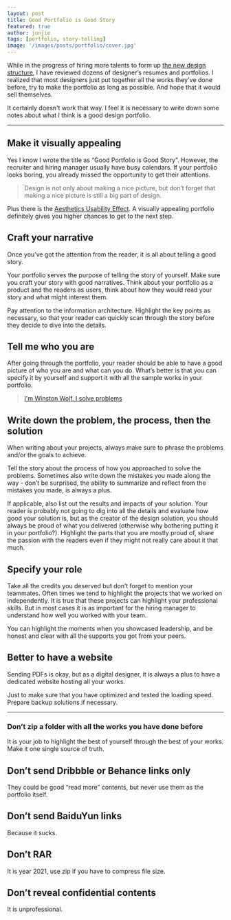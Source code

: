 ```yaml
---
layout: post
title: Good Portfolio is Good Story
featured: true
author: junjie
tags: [portfolio, story-telling]
image: '/images/posts/portfolio/cover.jpg'
---
```





While in the progress of hiring more talents to form up <a href="https://www.figma.com/proto/0Oo3T11vTL8k63xTa82UfP/Team-Structure?node-id=0%3A49&viewport=165%2C533%2C0.08338088542222977&scaling=min-zoom" target="_blank">the new design structure</a>, I have reviewed dozens of designer’s resumes and portfolios. I realized that most designers just put together all the works they've done before, try to make the portfolio as long as possible. And hope that it would sell themselves. 

It certainly doesn't work that way. I feel it is necessary to write down some notes about what I think is a good design portfolio. 

---

## Make it visually appealing

Yes I know I wrote the title as “Good Portfolio is Good Story”. However, the recruiter and hiring manager usually have busy calendars. If your portfolio looks boring, you already missed the opportunity to get their attentions.

> Design is not only about making a nice picture, but don’t forget that making a nice picture is still a big part of design.

Plus there is the <a href="https://lawsofux.com/aesthetic-usability-effect/" target="_blank">Aesthetics Usability Effect</a>. A visually appealing portfolio definitely gives you higher chances to get to the next step. 

## Craft your narrative

Once you’ve got the attention from the reader, it is all about telling a good story.

Your portfolio serves the purpose of telling the story of yourself. Make sure you craft your story with good narratives. Think about your portfolio as a product and the readers as users, think about how they would read your story and what might interest them.

Pay attention to the information architecture. Highlight the key points as necessary, so that your reader can quickly scan through the story before they decide to dive into the details.

## Tell me who you are

After going through the portfolio, your reader should be able to have a good picture of who you are and what can you do. What’s better is that you can specify it by yourself and support it with all the sample works in your portfolio. 

> <a href="https://www.youtube.com/watch?v=NP4lrVIpbvo" target="_blank">I'm Winston Wolf, I solve problems</a>

## Write down the problem, the process, then the solution

When writing about your projects, always make sure to phrase the problems and/or the goals to achieve. 

Tell the story about the process of how you approached to solve the problems. Sometimes also write down the mistakes you made along the way - don’t be surprised, the ability to summarize and reflect from the mistakes you made, is always a plus. 

If applicable, also list out the results and impacts of your solution. Your reader is probably not going to dig into all the details and evaluate how good your solution is, but as the creator of the design solution, you should always be proud of what you delivered (otherwise why bothering putting it in your portfolio?). Highlight the parts that you are mostly proud of, share the passion with the readers even if they might not really care about it that much.

## Specify your role

Take all the credits you deserved but don’t forget to mention your teammates. Often times we tend to highlight the projects that we worked on independently. It is true that these projects can highlight your professional skills. But in most cases it is as important for the hiring manager to understand how well you worked with your team.

You can highlight the moments when you showcased leadership, and be honest and clear with all the supports you got from your peers.

## Better to have a website

Sending PDFs is okay, but as a digital designer, it is always a plus to have a dedicated website hosting all your works. 

Just to make sure that you have optimized and tested the loading speed. Prepare backup solutions if necessary. 

--- 


### Don’t zip a folder with all the works you have done before
It is your job to highlight the best of yourself through the best of your works. Make it one single source of truth. 

## Don’t send Dribbble or Behance links only
They could be good “read more” contents, but never use them as the portfolio itself. 

## Don’t send BaiduYun links
Because it sucks.

## Don’t RAR
It is year 2021, use zip if you have to compress file size.

## Don’t reveal confidential contents
It is unprofessional.
